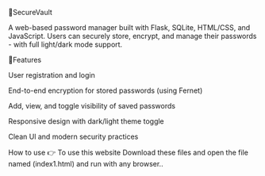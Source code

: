 🔐SecureVault

A web-based password manager built with Flask, SQLite, HTML/CSS, and JavaScript. Users can securely store, encrypt, and manage their passwords - with full light/dark mode support.

🌟Features

User registration and login

End-to-end encryption for stored passwords (using Fernet)

Add, view, and toggle visibility of saved passwords

Responsive design with dark/light theme toggle

Clean Ul and modern security practices

How to use 👉 To use this website Download these files and open the file named (index1.html) and run with any browser..